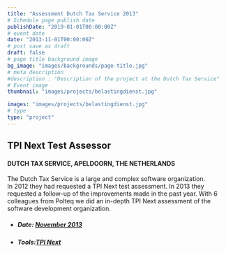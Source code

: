 ```yaml
---
title: "Assessment Dutch Tax Service 2013"
# Schedule page publish date
publishDate: "2019-01-01T00:00:00Z"
# event date
date: "2013-11-01T00:00:00Z"
# post save as draft
draft: false
# page title background image
bg_image: "images/backgrounds/page-title.jpg"
# meta description
#description : "Description of the project at the Dutch Tax Service"
# Event image
thumbnail: "images/projects/belastingdienst.jpg"

images: "images/projects/belastingdienst.jpg"
# type
type: "project"
---
```





## TPI Next Test Assessor

#### DUTCH TAX SERVICE, APELDOORN, THE NETHERLANDS

The Dutch Tax Service is a large and complex software organization.  
In 2012 they had requested a TPI Next test assessment. In 2013 they requested a follow-up of the improvements made in the past year. With 6 colleagues from Polteq we did an in-depth TPI Next assessment of the software development organization.


*   ##### Date: [November 2013](http://www.belastingdienst.nl/)

*   ##### Tools:[TPI Next](http://tpinext.com/)
